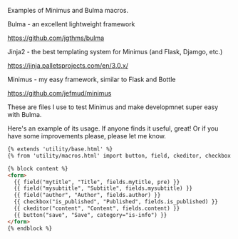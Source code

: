 Examples of Minimus and Bulma macros.

Bulma - an excellent lightweight framework

https://github.com/jgthms/bulma

Jinja2 - the best templating system for Minimus (and Flask, Djamgo, etc.)

https://jinja.palletsprojects.com/en/3.0.x/

Minimus - my easy framework, similar to Flask and Bottle

https://github.com/jefmud/minimus

These are files I use to test Minimus and make developmnet super easy with Bulma.

Here's an example of its usage.  If anyone finds it useful, great!  Or if you have some improvements please, please let me know.

```html
{% extends 'utility/base.html' %}
{% from 'utility/macros.html' import button, field, ckeditor, checkbox %}

{% block content %}
<form>
  {{ field("mytitle", "Title", fields.mytitle, pre) }}
  {{ field("mysubtitle", "Subtitle", fields.mysubtitle) }}
  {{ field("author", "Author", fields.author) }}
  {{ checkbox("is_published", "Published", fields.is_published) }}
  {{ ckeditor("content", "Content", fields.content) }}
  {{ button("save", "Save", category="is-info") }}
</form>
{% endblock %}
```

